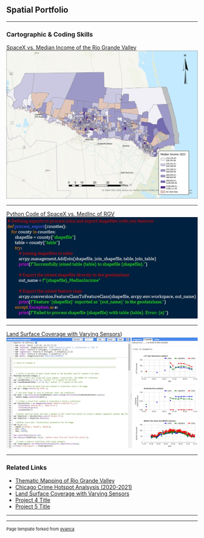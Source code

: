 ## Spatial Portfolio

---

### Cartographic & Coding Skills 

[SpaceX vs. Median Income of the Rio Grande Valley](https://github.com/sbelmontes/sbelmontes.github.io/blob/master/pdf/Thematic%20Mapping%20of%20Rio%20Grande%20Valley.pdf)
<img src="images/RGV22_MedInc.jpg"/>

---
[Python Code of SpaceX vs. MedInc of RGV](https://github.com/sbelmontes/sbelmontes.github.io/blob/master/pdf/Coded%20SpaceX.pdf)
<img src="images/Coded SpaceX4.jpg"/>

---
[Land Surface Coverage with Varying Sensors](https://code.earthengine.google.com/734f8b36a807cecb06b7058313119408))
<img src="images/Remote.jpg"/>

---

### Related Links

- [Thematic Mapping of Rio Grande Valley](https://storymaps.arcgis.com/stories/749a7502f2ac42d0ad77cab42c3e02f4)
- [Chicago Crime Hotspot Analsysis (2020-2021)](https://uok.maps.arcgis.com/apps/mapviewer/index.html?webmap=5e2c6c2278964e92b6f2259bf99f1634)
- [Land Surface Coverage with Varying Sensors](https://code.earthengine.google.com/734f8b36a807cecb06b7058313119408)
- [Project 4 Title](http://example.com/)
- [Project 5 Title](http://example.com/)

---




---
<p style="font-size:11px">Page template forked from <a href="https://github.com/evanca/quick-portfolio">evanca</a></p>
<!-- Remove above link if you don't want to attibute -->
